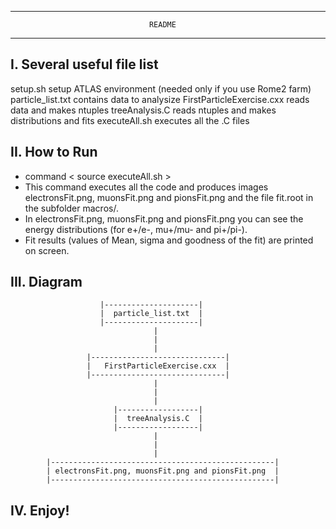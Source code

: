
*******************************************************************************

			                       README
				                      
*******************************************************************************

I. Several useful file list
------------

setup.sh                    setup ATLAS environment (needed only if you use Rome2 farm)
particle_list.txt           contains data to analysize
FirstParticleExercise.cxx   reads data and makes ntuples
treeAnalysis.C			    reads ntuples and makes distributions and fits
executeAll.sh               executes all the .C files

II. How to Run
--------------

- command < source executeAll.sh >
- This command executes all the code and produces images electronsFit.png, muonsFit.png and pionsFit.png and the file fit.root in the subfolder macros/.
- In electronsFit.png, muonsFit.png and pionsFit.png you can see the energy distributions (for e+/e-, mu+/mu- and pi+/pi-). 
- Fit results (values of Mean, sigma and goodness of the fit) are printed on screen.
 

III. Diagram
------------
			            |---------------------|
			            |  particle_list.txt  |
			            |---------------------|
			                        |
			                        |                          
			                        |
			         |------------------------------|
			         |   FirstParticleExercise.cxx  |
			         |------------------------------|
			                        |
			                        |                          
			                        |
				           |------------------|
			               |  treeAnalysis.C  |
			               |------------------|
			                        |
			                        |                          
			                        |
			|--------------------------------------------------|
			| electronsFit.png, muonsFit.png and pionsFit.png  |
			|--------------------------------------------------|
	                        
IV. Enjoy!
------------
